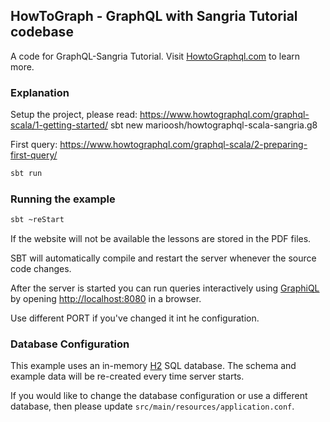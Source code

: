 ## HowToGraph - GraphQL with Sangria Tutorial codebase

A code for GraphQL-Sangria Tutorial. Visit [HowtoGraphql.com](http://howtographql.com) to learn more.  



### Explanation
Setup the project, please read: https://www.howtographql.com/graphql-scala/1-getting-started/
sbt new marioosh/howtographql-scala-sangria.g8

First query:
https://www.howtographql.com/graphql-scala/2-preparing-first-query/

```bash
sbt run
```


### Running the example

```bash
sbt ~reStart
```
If the website will not be available the lessons are stored in the PDF files.

SBT will automatically compile and restart the server whenever the source code changes.

After the server is started you can run queries interactively using [GraphiQL](https://github.com/graphql/graphiql) by opening [http://localhost:8080](http://localhost:8080) in a browser.

Use different PORT if you've changed it int he configuration.

### Database Configuration

This example uses an in-memory [H2](http://www.h2database.com/html/main.html) SQL database. The schema and example data will be re-created every time server starts.

If you would like to change the database configuration or use a different database, then please update `src/main/resources/application.conf`.
